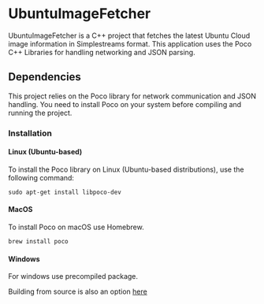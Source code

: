 # UbuntuImageFetcher

UbuntuImageFetcher is a C++ project that fetches the latest Ubuntu Cloud image information in Simplestreams format. 
This application uses the Poco C++ Libraries for handling networking and JSON parsing.

## Dependencies

This project relies on the Poco library for network communication and JSON handling. 
You need to install Poco on your system before compiling and running the project.

### Installation

#### Linux (Ubuntu-based)

To install the Poco library on Linux (Ubuntu-based distributions), use the following command:

```
sudo apt-get install libpoco-dev
```

#### MacOS

To install Poco on macOS use Homebrew.

```
brew install poco
```

#### Windows

For windows use precompiled package.

Building from source is also an option [here](https://docs.pocoproject.org/current/00200-GettingStarted.html)
